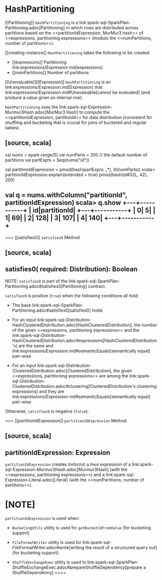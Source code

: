 # HashPartitioning

[[Partitioning]]
`HashPartitioning` is a link:spark-sql-SparkPlan-Partitioning.adoc[Partitioning] in which rows are distributed across partitions based on the <<partitionIdExpression, MurMur3 hash>> of <<expressions, partitioning expressions>> (modulo the <<numPartitions, number of partitions>>).

[[creating-instance]]
`HashPartitioning` takes the following to be created:

* [[expressions]] Partitioning link:expressions/Expression.md[expressions]
* [[numPartitions]] Number of partitions

[[Unevaluable]][[Expression]]
`HashPartitioning` is an link:expressions/Expression.md[Expression] that link:expressions/Expression.md#Unevaluable[cannot be evaluated] (and produce a value given an internal row).

`HashPartitioning` uses the link:spark-sql-Expression-Murmur3Hash.adoc[MurMur3 Hash] to compute the <<partitionIdExpression, partitionId>> for data distribution (consistent for shuffling and bucketing that is crucial for joins of bucketed and regular tables).

[source, scala]
----
val nums = spark.range(5)
val numParts = 200 // the default number of partitions
val partExprs = Seq(nums("id"))

val partitionIdExpression = pmod(hash(partExprs: _*), lit(numParts))
scala> partitionIdExpression.explain(extended = true)
pmod(hash(id#32L, 42), 200)

val q = nums.withColumn("partitionId", partitionIdExpression)
scala> q.show
+---+-----------+
| id|partitionId|
+---+-----------+
|  0|          5|
|  1|         69|
|  2|        128|
|  3|        107|
|  4|        140|
+---+-----------+
----

=== [[satisfies0]] `satisfies0` Method

[source, scala]
----
satisfies0(
  required: Distribution): Boolean
----

NOTE: `satisfies0` is part of the link:spark-sql-SparkPlan-Partitioning.adoc#satisfies0[Partitioning] contract.

`satisfies0` is positive (`true`) when the following conditions all hold:

* The base link:spark-sql-SparkPlan-Partitioning.adoc#satisfies0[satisfies0] holds

* For an input link:spark-sql-Distribution-HashClusteredDistribution.adoc[HashClusteredDistribution], the number of the given <<expressions, partitioning expressions>> and the link:spark-sql-Distribution-HashClusteredDistribution.adoc#expressions[HashClusteredDistribution's] are the same and link:expressions/Expression.md#semanticEquals[semantically equal] pair-wise

* For an input link:spark-sql-Distribution-ClusteredDistribution.adoc[ClusteredDistribution], the given <<expressions, partitioning expressions>> are among the link:spark-sql-Distribution-ClusteredDistribution.adoc#clustering[ClusteredDistribution's clustering expressions] and they are link:expressions/Expression.md#semanticEquals[semantically equal] pair-wise

Otherwise, `satisfies0` is negative (`false`).

=== [[partitionIdExpression]] `partitionIdExpression` Method

[source, scala]
----
partitionIdExpression: Expression
----

`partitionIdExpression` creates (_returns_) a `Pmod` expression of a link:spark-sql-Expression-Murmur3Hash.adoc[Murmur3Hash] (with the <<expressions, partitioning expressions>>) and a link:spark-sql-Expression-Literal.adoc[Literal] (with the <<numPartitions, number of partitions>>).

[NOTE]
====
`partitionIdExpression` is used when:

* `BucketingUtils` utility is used for `getBucketIdFromValue` (for bucketing support)

* `FileFormatWriter` utility is used for link:spark-sql-FileFormatWriter.adoc#write[writing the result of a structured query out] (for bucketing support)

* `ShuffleExchangeExec` utility is used to link:spark-sql-SparkPlan-ShuffleExchangeExec.adoc#prepareShuffleDependency[prepare a ShuffleDependency]
====
